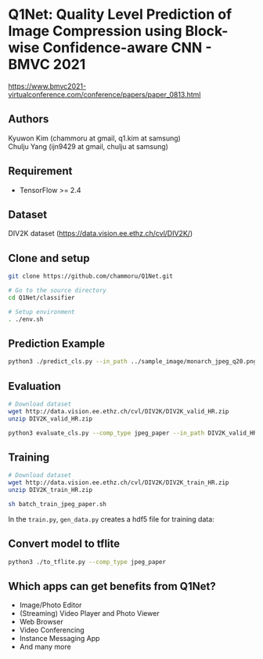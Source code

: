 # Q1Net: Quality Level Prediction of Image Compression using Block-wise Confidence-aware CNN - BMVC 2021
https://www.bmvc2021-virtualconference.com/conference/papers/paper_0813.html

## Authors
Kyuwon Kim (chammoru at gmail, q1.kim at samsung)  
Chulju Yang (ijn9429 at gmail, chulju at samsung)

## Requirement
- TensorFlow >= 2.4

## Dataset
DIV2K dataset (https://data.vision.ee.ethz.ch/cvl/DIV2K/)

## Clone and setup
```bash
git clone https://github.com/chammoru/Q1Net.git

# Go to the source directory
cd Q1Net/classifier

# Setup environment
. ./env.sh
```

## Prediction Example
```bash
python3 ./predict_cls.py --in_path ../sample_image/monarch_jpeg_q20.png --comp_type jpeg_paper
```

## Evaluation
```bash
# Download dataset
wget http://data.vision.ee.ethz.ch/cvl/DIV2K/DIV2K_valid_HR.zip
unzip DIV2K_valid_HR.zip

python3 evaluate_cls.py --comp_type jpeg_paper --in_path DIV2K_valid_HR
```

## Training
```bash
# Download dataset
wget http://data.vision.ee.ethz.ch/cvl/DIV2K/DIV2K_train_HR.zip
unzip DIV2K_train_HR.zip

sh batch_train_jpeg_paper.sh
```
In the `train.py`, `gen_data.py` creates a hdf5 file for training data:

## Convert model to tflite
```bash
python3 ./to_tflite.py --comp_type jpeg_paper
```

## Which apps can get benefits from Q1Net?
- Image/Photo Editor
- (Streaming) Video Player and Photo Viewer
- Web Browser
- Video Conferencing
- Instance Messaging App
- And many more
